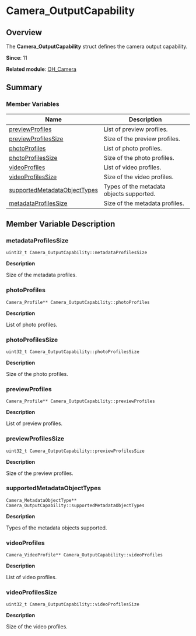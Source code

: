 # Camera_OutputCapability


## Overview

The **Camera_OutputCapability** struct defines the camera output capability.

**Since**: 11

**Related module**: [OH_Camera](_o_h___camera.md)


## Summary


### Member Variables

| Name| Description| 
| -------- | -------- |
| [previewProfiles](#previewprofiles) | List of preview profiles.| 
| [previewProfilesSize](#previewprofilessize) | Size of the preview profiles.| 
| [photoProfiles](#photoprofiles) | List of photo profiles.| 
| [photoProfilesSize](#photoprofilessize) | Size of the photo profiles.| 
| [videoProfiles](#videoprofiles) | List of video profiles.| 
| [videoProfilesSize](#videoprofilessize) | Size of the video profiles.| 
| [supportedMetadataObjectTypes](#supportedmetadataobjecttypes) | Types of the metadata objects supported.| 
| [metadataProfilesSize](#metadataprofilessize) | Size of the metadata profiles.| 


## Member Variable Description


### metadataProfilesSize

```
uint32_t Camera_OutputCapability::metadataProfilesSize
```

**Description**

Size of the metadata profiles.


### photoProfiles

```
Camera_Profile** Camera_OutputCapability::photoProfiles
```

**Description**

List of photo profiles.


### photoProfilesSize

```
uint32_t Camera_OutputCapability::photoProfilesSize
```

**Description**

Size of the photo profiles.


### previewProfiles

```
Camera_Profile** Camera_OutputCapability::previewProfiles
```

**Description**

List of preview profiles.


### previewProfilesSize

```
uint32_t Camera_OutputCapability::previewProfilesSize
```

**Description**

Size of the preview profiles.


### supportedMetadataObjectTypes

```
Camera_MetadataObjectType** Camera_OutputCapability::supportedMetadataObjectTypes
```

**Description**

Types of the metadata objects supported.


### videoProfiles

```
Camera_VideoProfile** Camera_OutputCapability::videoProfiles
```

**Description**

List of video profiles.


### videoProfilesSize

```
uint32_t Camera_OutputCapability::videoProfilesSize
```

**Description**

Size of the video profiles.
